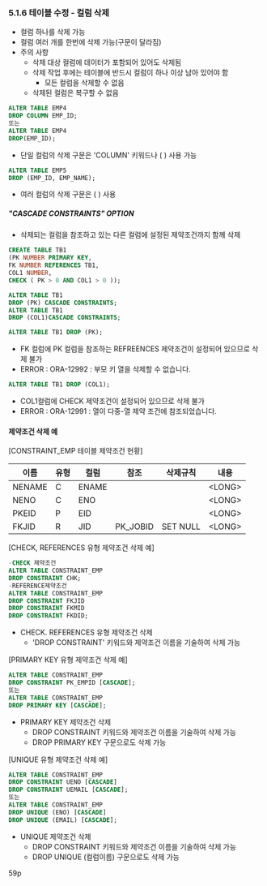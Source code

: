 ### 5.1.6 테이블 수정 - 컬럼 삭제

- 컬럼 하나를 삭제 가능
- 컬럼 여러 개를 한번에 삭제 가능(구문이 달라짐)
- 주의 사항
  - 삭제 대상 컬럼에 데이터가 포함되어 있어도 삭제됨
  - 삭제 작업 후에는 테이블에 반드시 컬럼이 하나 이상 남아 있어야 함
    - 모든 컬럼을 삭제할 수 없음
  - 삭제된 컬럼은 복구할 수 없음

```sql
ALTER TABLE EMP4
DROP COLUMN EMP_ID;
또는
ALTER TABLE EMP4
DROP(EMP_ID);
```

- 단일 컬럼의 삭제 구문은 'COLUMN' 키워드나 ( ) 사용 가능

```sql
ALTER TABLE EMP5
DROP (EMP_ID, EMP_NAME);
```

- 여러 컬럼의 삭제 구문은 ( ) 사용

##### "CASCADE CONSTRAINTS" OPTION

- 삭제되는 컬럼을 참조하고 있는 다른 컬럼에 설정된 제약조건까지 함께 삭제

```sql
CREATE TABLE TB1
(PK NUMBER PRIMARY KEY,
FK NUMBER REFERENCES TB1,
COL1 NUMBER,
CHECK ( PK > 0 AND COL1 > 0 ));
```

```sql
ALTER TABLE TB1
DROP (PK) CASCADE CONSTRAINTS;
ALTER TABLE TB1
DROP (COL1)CASCADE CONSTRAINTS;
```

```sql
ALTER TABLE TB1 DROP (PK);
```

- FK 컬럼에 PK 컬럼을 참조하는 REFREENCES 제약조건이 설정되어 있으므로 삭제 불가
- ERROR : ORA-12992 : 부모 키 열을 삭제할 수 없습니다.

```sql
ALTER TABLE TB1 DROP (COL1);
```

- COL1컬럼에 CHECK 제약조건이 설정되어 있으므로 삭제 불가
- ERROR : ORA-12991 : 열이 다중-열 제약 조건에 참조되었습니다.

#### 제약조건 삭제 예

[CONSTRAINT_EMP 테이블 제약조건 현황]

| 이름   | 유형 | 컬럼  | 참조     | 삭제규칙 | 내용    |
| ------ | ---- | ----- | -------- | -------- | ------- |
| NENAME | C    | ENAME |          |          | \<LONG> |
| NENO   | C    | ENO   |          |          | \<LONG> |
| PKEID  | P    | EID   |          |          | \<LONG> |
| FKJID  | R    | JID   | PK_JOBID | SET NULL | \<LONG> |

[CHECK, REFERENCES 유형 제약조건 삭제 예]

```sql
-CHECK 제약조건
ALTER TABLE CONSTRAINT_EMP
DROP CONSTRAINT CHK;
-REFERENCE제약조건
ALTER TABLE CONSTRAINT_EMP
DROP CONSTRAINT FKJID
DROP CONSTRAINT FKMID
DROP CONSTRAINT FKDID;
```

- CHECK. REFERENCES 유형 제약조건 삭제
  - 'DROP CONSTRAINT' 키워드와 제약조건 이름을 기술하여 삭제 가능

[PRIMARY KEY 유형 제약조건 삭제 예]

```sql
ALTER TABLE CONSTRAINT_EMP
DROP CONSTRAINT PK_EMPID [CASCADE];
또는
ALTER TABLE CONSTRAINT_EMP
DROP PRIMARY KEY [CASCADE];
```

- PRIMARY KEY 제약조건 삭제
  - DROP CONSTRAINT 키워드와 제약조건 이름을 기술하여 삭제 가능
  - DROP PRIMARY KEY 구문으로도 삭제 가능

[UNIQUE 유형 제약조건 삭제 예]

```sql
ALTER TABLE CONSTRAINT_EMP
DROP CONSTRAINT UENO [CASCADE]
DROP CONSTRAINT UEMAIL [CASCADE];
또는
ALTER TABLE CONSTRAINT_EMP
DROP UNIQUE (ENO) [CASCADE]
DROP UNIQUE (EMAIL) [CASCADE];
```

- UNIQUE 제약조건 삭제
  - DROP CONSTRAINT 키워드와 제약조건 이름을 기술하여 삭제 가능
  - DROP UNIQUE (컬럼이름) 구문으로도 삭제 가능

59p